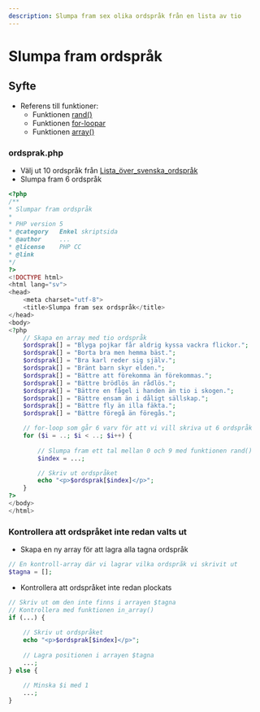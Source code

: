 ```yaml
---
description: Slumpa fram sex olika ordspråk från en lista av tio
---
```


# Slumpa fram ordspråk

## **Syfte**

* Referens till funktioner:
  * Funktionen [rand\(\)](http://php.net/manual/en/function.rand.php)
  * Funktionen [for-loopar](http://php.net/manual/en/control-structures.for.php)
  * Funktionen [array\(\)](http://php.net/manual/en/function.in-array.php)

### **ordsprak.php**

* Välj ut 10 ordspråk från [Lista\_över\_svenska\_ordspråk](https://sv.wikipedia.org/wiki/Lista_%C3%B6ver_svenska_ordspr%C3%A5k)
* Slumpa fram 6 ordspråk

```php
<?php
/**
* Slumpar fram ordspråk
*
* PHP version 5
* @category   Enkel skriptsida
* @author     ...
* @license    PHP CC
* @link
*/
?>
<!DOCTYPE html>
<html lang="sv">
<head>
    <meta charset="utf-8">
    <title>Slumpa fram sex ordspråk</title>
</head>
<body>
<?php
    // Skapa en array med tio ordspråk
    $ordsprak[] = "Blyga pojkar får aldrig kyssa vackra flickor.";
    $ordsprak[] = "Borta bra men hemma bäst.";
    $ordsprak[] = "Bra karl reder sig själv.";
    $ordsprak[] = "Bränt barn skyr elden.";
    $ordsprak[] = "Bättre att förekomma än förekommas.";
    $ordsprak[] = "Bättre brödlös än rådlös.";
    $ordsprak[] = "Bättre en fågel i handen än tio i skogen.";
    $ordsprak[] = "Bättre ensam än i dåligt sällskap.";
    $ordsprak[] = "Bättre fly än illa fäkta.";
    $ordsprak[] = "Bättre föregå än föregås.";

    // for-loop som går 6 varv för att vi vill skriva ut 6 ordspråk
    for ($i = ..; $i < ..; $i++) {
        
        // Slumpa fram ett tal mellan 0 och 9 med funktionen rand()
        $index = ...;

        // Skriv ut ordspråket 
        echo "<p>$ordsprak[$index]</p>";
    }
?>
</body>
</html>
```

### Kontrollera att ordspråket inte redan valts ut

* Skapa en ny array för att lagra alla tagna ordspråk

```php
// En kontroll-array där vi lagrar vilka ordspråk vi skrivit ut
$tagna = [];
```

* Kontrollera att ordspråket inte redan plockats

```php
// Skriv ut om den inte finns i arrayen $tagna
// Kontrollera med funktionen in_array()
if (...) {
    
    // Skriv ut ordspråket 
    echo "<p>$ordsprak[$index]</p>";
    
    // Lagra positionen i arrayen $tagna
    ...;
} else {
    
    // Minska $i med 1
    ...;
}
```


